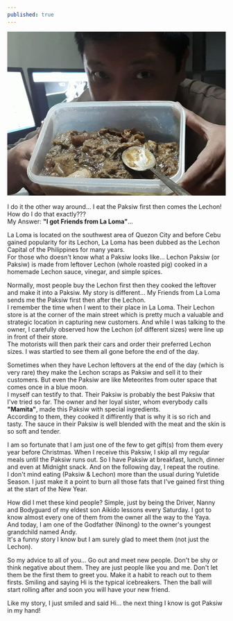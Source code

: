 ```yaml
---
published: true
---
```

![Paksiw Before Lechon](/images/Paksiw.jpg)

I do it the other way around... I eat the Paksiw first then comes the Lechon! How do I do that exactly???   
My Answer: **"I got Friends from La Loma"**...   

La Loma is located on the southwest area of Quezon City and before Cebu gained popularity for its Lechon, La Loma has been dubbed as the Lechon Capital of the Philippines for many years.   
For those who doesn't know what a Paksiw looks like... Lechon Paksiw (or Paksiw) is made from leftover Lechon (whole roasted pig) cooked in a homemade Lechon sauce, vinegar, and simple spices.

Normally, most people buy the Lechon first then they cooked the leftover and make it into a Paksiw.   My story is different... My Friends from La Loma sends me the Paksiw first then after the Lechon.   
I remember the time when I went to their place in La Loma. Their Lechon store is at the corner of the main street which is pretty much a valuable and strategic location in capturing new customers. And while I was talking to the owner, I carefully observed how the Lechon (of different sizes) were line up in front of their store.   
The motorists will then park their cars and order their preferred Lechon sizes. I was startled to see them all gone before the end of the day. 

Sometimes when they have Lechon leftovers at the end of the day (which is very rare) they make the Lechon scraps as Paksiw and sell it to their customers. But even the Paksiw are like Meteorites from outer space that comes once in a blue moon.   
I myself can testify to that. Their Paksiw is probably the best Paksiw that I've tried so far. The owner and her loyal sister, whom everybody calls **"Mamita"**, made this Paksiw with special ingredients.   
According to them, they cooked it diffirently that is why it is so rich and tasty. The sauce in their Paksiw is well blended with the meat and the skin is so soft and tender.

I am so fortunate that I am just one of the few to get gift(s) from them every year before Christmas. When I receive this Paksiw, I skip all my regular meals until the Paksiw runs out. So I have Paksiw at breakfast, lunch, dinner and even at Midnight snack. And on the following day, I repeat the routine.   
I don't mind eating (Paksiw & Lechon) more than the usual during Yuletide Season. I just make it a point to burn all those fats that I've gained first thing at the start of the New Year. 

How did I met these kind people? Simple, just by being the Driver, Nanny and Bodyguard of my eldest son Aikido lessons every Saturday. I got to know almost every one of them from the owner all the way to the Yaya.   
And today, I am one of the Godfather (Ninong) to the owner's youngest grandchild named Andy.   
It's a funny story I know but I am surely glad to meet them (not just the Lechon).

So my advice to all of you... Go out and meet new people. Don't be shy or think negative about them. They are just people like you and me. Don't let them be the first them to greet you. Make it a habit to reach out to them firsts. Smiling and saying Hi is the typical icebreakers. Then the ball will start rolling after and soon you will have your new friend. 

Like my story, I just smiled and said Hi... the next thing I know is got Paksiw in my hand!